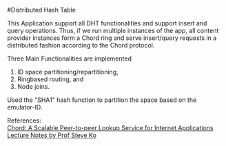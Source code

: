 #Distributed Hash Table 

This Application support all DHT functionalities and support insert and query operations. Thus, if we run multiple instances of the app, all content provider instances form a Chord ring and serve insert/query requests in a distributed fashion according to the Chord protocol.

Three Main Functionalities are implemented<br/>
 1) ID space partitioning/re­partitioning,<br/> 
 2) Ring­based routing, and <br/>
 3) Node joins. <br/>
 
Used the "SHA­1" hash function to partition the space based on the emulator-ID.

References:<br/>
<a href="http://www.cse.buffalo.edu/~stevko/courses/cse486/spring15/files/chord_sigcomm.pdf">Chord: A Scalable Peer-to-peer Lookup Service for Internet Applications</a><br/>
<a href="http://www.cse.buffalo.edu/~stevko/courses/cse486/spring15/lectures/14-dht.pdf">Lecture Notes by Prof Steve Ko</a>
